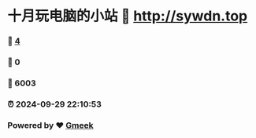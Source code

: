 # 十月玩电脑的小站 :link: http://sywdn.top 
### :page_facing_up: [4](http://sywdn.top/tag.html) 
### :speech_balloon: 0 
### :hibiscus: 6003 
### :alarm_clock: 2024-09-29 22:10:53 
### Powered by :heart: [Gmeek](https://github.com/Meekdai/Gmeek)
